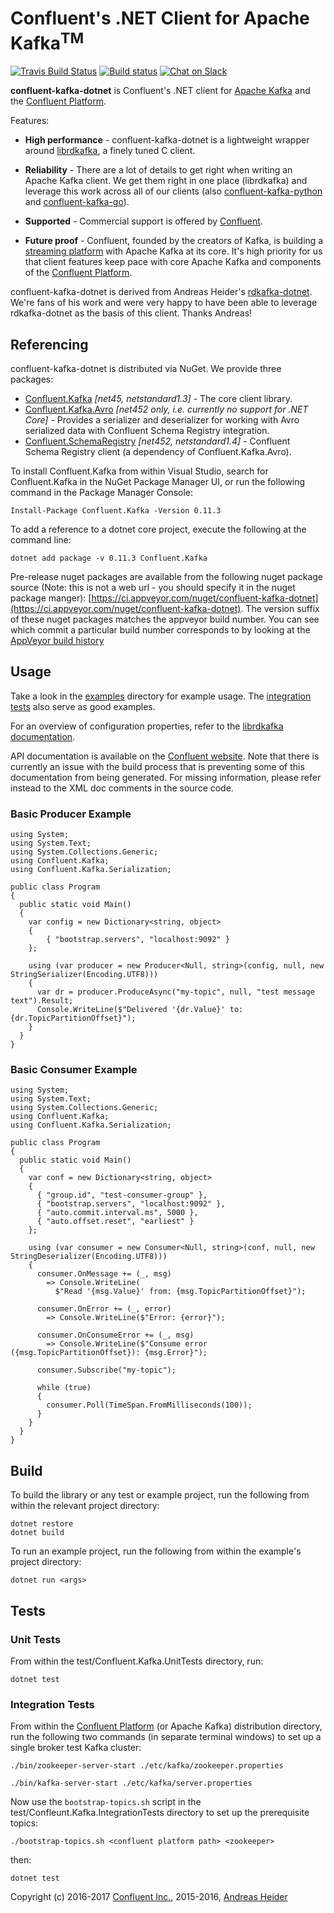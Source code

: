 Confluent's .NET Client for Apache Kafka<sup>TM</sup>
=====================================================

[![Travis Build Status](https://travis-ci.org/confluentinc/confluent-kafka-dotnet.svg?branch=master)](https://travis-ci.org/confluentinc/confluent-kafka-dotnet)
[![Build status](https://ci.appveyor.com/api/projects/status/kux83eykufuv16cn/branch/master?svg=true)](https://ci.appveyor.com/project/ConfluentClientEngineering/confluent-kafka-dotnet/branch/master)
[![Chat on Slack](https://img.shields.io/badge/chat-on%20slack-7A5979.svg)](https://confluentcommunity.slack.com/messages/clients)

**confluent-kafka-dotnet** is Confluent's .NET client for [Apache Kafka](http://kafka.apache.org/) and the
[Confluent Platform](https://www.confluent.io/product/).

Features:

- **High performance** - confluent-kafka-dotnet is a lightweight wrapper around
[librdkafka](https://github.com/edenhill/librdkafka), a finely tuned C
client.

- **Reliability** - There are a lot of details to get right when writing an Apache Kafka
client. We get them right in one place (librdkafka) and leverage this work
across all of our clients (also [confluent-kafka-python](https://github.com/confluentinc/confluent-kafka-python)
and [confluent-kafka-go](https://github.com/confluentinc/confluent-kafka-go)).

- **Supported** - Commercial support is offered by
[Confluent](https://confluent.io/).

- **Future proof** - Confluent, founded by the
creators of Kafka, is building a [streaming platform](https://www.confluent.io/product/)
with Apache Kafka at its core. It's high priority for us that client features keep
pace with core Apache Kafka and components of the [Confluent Platform](https://www.confluent.io/product/).

confluent-kafka-dotnet is derived from Andreas Heider's [rdkafka-dotnet](https://github.com/ah-/rdkafka-dotnet).
We're fans of his work and were very happy to have been able to leverage rdkafka-dotnet as the basis of this
client. Thanks Andreas!

## Referencing

confluent-kafka-dotnet is distributed via NuGet. We provide three packages:

- [Confluent.Kafka](https://www.nuget.org/packages/Confluent.Kafka/) *[net45, netstandard1.3]* - The core client library.
- [Confluent.Kafka.Avro](https://www.nuget.org/packages/Confluent.Kafka.Avro/) *[net452 only, i.e. currently no support for .NET Core]* - Provides a serializer and deserializer for working with Avro serialized data with Confluent Schema Registry integration.
- [Confluent.SchemaRegistry](https://www.nuget.org/packages/Confluent.SchemaRegistry/) *[net452, netstandard1.4]* - Confluent Schema Registry client (a dependency of Confluent.Kafka.Avro).

To install Confluent.Kafka from within Visual Studio, search for Confluent.Kafka in the NuGet Package Manager UI, or run the following command in the Package Manager Console:

```
Install-Package Confluent.Kafka -Version 0.11.3
```

To add a reference to a dotnet core project, execute the following at the command line:

```
dotnet add package -v 0.11.3 Confluent.Kafka
```

Pre-release nuget packages are available from the following nuget package source (Note: this is not a web url - you should specify it in the nuget package manger):
[https://ci.appveyor.com/nuget/confluent-kafka-dotnet](https://ci.appveyor.com/nuget/confluent-kafka-dotnet). The version suffix of these nuget packages matches the appveyor build number. You can see which commit a 
particular build number corresponds to by looking at the 
[AppVeyor build history](https://ci.appveyor.com/project/ConfluentClientEngineering/confluent-kafka-dotnet/history)


## Usage

Take a look in the [examples](examples) directory for example usage. The [integration tests](test/Confluent.Kafka.IntegrationTests/Tests) also serve as good examples.

For an overview of configuration properties, refer to the [librdkafka documentation](https://github.com/edenhill/librdkafka/blob/master/CONFIGURATION.md). 

API documentation is available on the [Confluent website](https://docs.confluent.io/current/clients/confluent-kafka-dotnet/api/Confluent.Kafka.html). Note that there is currently an issue with the build process that is preventing some of this documentation from being generated. For missing information, please refer instead to the XML doc comments in the source code.

### Basic Producer Example

```
using System;
using System.Text;
using System.Collections.Generic;
using Confluent.Kafka;
using Confluent.Kafka.Serialization;

public class Program
{
  public static void Main()
  {
    var config = new Dictionary<string, object> 
    { 
        { "bootstrap.servers", "localhost:9092" } 
    };

    using (var producer = new Producer<Null, string>(config, null, new StringSerializer(Encoding.UTF8)))
    {
      var dr = producer.ProduceAsync("my-topic", null, "test message text").Result;
      Console.WriteLine($"Delivered '{dr.Value}' to: {dr.TopicPartitionOffset}");
    }
  }
}
```

### Basic Consumer Example

```
using System;
using System.Text;
using System.Collections.Generic;
using Confluent.Kafka;
using Confluent.Kafka.Serialization;

public class Program
{
  public static void Main()
  {
    var conf = new Dictionary<string, object> 
    { 
      { "group.id", "test-consumer-group" },
      { "bootstrap.servers", "localhost:9092" },
      { "auto.commit.interval.ms", 5000 },
      { "auto.offset.reset", "earliest" }
    };

    using (var consumer = new Consumer<Null, string>(conf, null, new StringDeserializer(Encoding.UTF8)))
    {
      consumer.OnMessage += (_, msg)
        => Console.WriteLine(
          $"Read '{msg.Value}' from: {msg.TopicPartitionOffset}");

      consumer.OnError += (_, error)
        => Console.WriteLine($"Error: {error}");

      consumer.OnConsumeError += (_, msg)
        => Console.WriteLine($"Consume error ({msg.TopicPartitionOffset}): {msg.Error}");

      consumer.Subscribe("my-topic");

      while (true)
      {
        consumer.Poll(TimeSpan.FromMilliseconds(100));
      }
    }
  }
}
```

## Build

To build the library or any test or example project, run the following from within the relevant project directory:

```
dotnet restore
dotnet build
```

To run an example project, run the following from within the example's project directory:

```
dotnet run <args>
```

## Tests

### Unit Tests

From within the test/Confluent.Kafka.UnitTests directory, run:

```
dotnet test
```

### Integration Tests

From within the [Confluent Platform](https://www.confluent.io/product/compare/) (or Apache Kafka) distribution directory,
run the following two commands (in separate terminal windows) to set up a single broker test Kafka cluster:

```
./bin/zookeeper-server-start ./etc/kafka/zookeeper.properties

./bin/kafka-server-start ./etc/kafka/server.properties
```

Now use the `bootstrap-topics.sh` script in the test/Confleunt.Kafka.IntegrationTests directory to set up the
prerequisite topics:

```
./bootstrap-topics.sh <confluent platform path> <zookeeper>
```

then:

```
dotnet test
```

Copyright (c) 2016-2017 [Confluent Inc.](https://www.confluent.io), 2015-2016, [Andreas Heider](mailto:andreas@heider.io)
